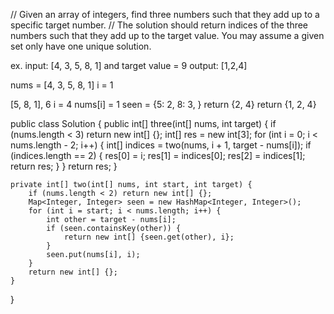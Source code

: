 // Given an array of integers, find three numbers such that they add up to a specific target number.
// The solution should return indices of the three numbers such that they add up to the target value. You may assume a given set only have one unique solution.

ex. input: [4, 3, 5, 8, 1] and target value = 9
     output: [1,2,4]
     
nums = [4, 3, 5, 8, 1]
i = 1

[5, 8, 1], 6
i = 4
nums[i] = 1
seen = {5: 2, 8: 3, }
return {2, 4}
return {1, 2, 4}
     
public class Solution {
    public int[] three(int[] nums, int target) {
        if (nums.length < 3) return new int[] {};
        int[] res = new int[3];
        for (int i = 0; i < nums.length - 2; i++) {
            int[] indices = two(nums, i + 1, target - nums[i]);
            if (indices.length == 2) {
                res[0] = i;
                res[1] = indices[0];
                res[2] = indices[1];
                return res;
            }
        }
        return res;
    }
    
    private int[] two(int[] nums, int start, int target) {
        if (nums.length < 2) return new int[] {};
        Map<Integer, Integer> seen = new HashMap<Integer, Integer>();
        for (int i = start; i < nums.length; i++) {
            int other = target - nums[i];
            if (seen.containsKey(other)) {
                return new int[] {seen.get(other), i};
            }
            seen.put(nums[i], i);
        }
        return new int[] {};
    }
}
